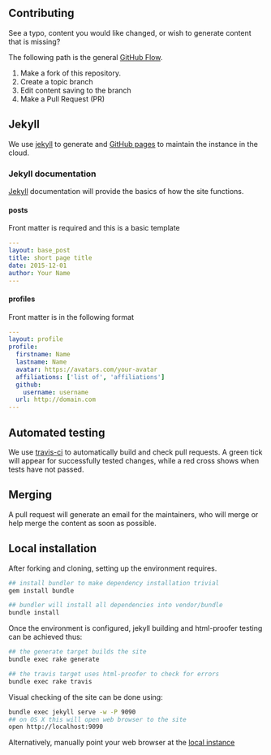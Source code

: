 ## Contributing

See a typo, content you would like changed, or wish to generate content that is missing?

The following path is the general [GitHub Flow](https://guides.github.com/introduction/flow/).

1. Make a fork of this repository.
2. Create a topic branch
3. Edit content saving to the branch
4. Make a Pull Request (PR)

## Jekyll

We use [jekyll](https://github.com/jekyll/jekyll) to generate and [GitHub pages](https://pages.github.com) to maintain the instance in the cloud.

### Jekyll documentation

[Jekyll](http://jekyllrb.com/) documentation will provide the basics of how the site functions.

#### posts

Front matter is required and this is a basic template

```yaml
---
layout: base_post
title: short page title
date: 2015-12-01
author: Your Name
---
```

#### profiles

Front matter is in the following format

```yaml
---
layout: profile
profile:
  firstname: Name
  lastname: Name
  avatar: https://avatars.com/your-avatar
  affiliations: ['list of', 'affiliations']
  github:
    username: username
  url: http://domain.com
---
```

## Automated testing

We use [travis-ci](https://travis-ci.org/MapNetNZ/mapnetnz.github.io) to automatically build and check pull requests. A green tick will appear for successfully tested changes, while a red cross shows when tests have not passed.

## Merging

A pull request will generate an email for the maintainers, who will merge or help merge the content as soon as possible.

## Local installation

After forking and cloning, setting up the environment requires.

```bash
## install bundler to make dependency installation trivial
gem install bundle

## bundler will install all dependencies into vendor/bundle
bundle install
```

Once the environment is configured, jekyll building and html-proofer testing can be achieved thus:

```bash
## the generate target builds the site
bundle exec rake generate

## the travis target uses html-proofer to check for errors
bundle exec rake travis
```

Visual checking of the site can be done using:

```bash
bundle exec jekyll serve -w -P 9090
## on OS X this will open web browser to the site
open http://localhost:9090
```
Alternatively, manually point your web browser at the [local instance](http://localhost:9090)
